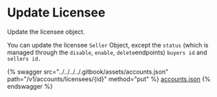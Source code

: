 # Update Licensee

Update the licensee object.

You can update the licensee `Seller` Object, except the `status` (which is managed through the `disable`, `enable`, `delete`endpoints) `buyers id` and `sellers id.`

{% swagger src="../../../../.gitbook/assets/accounts.json" path="/v1/accounts/licensees/{id}" method="put" %}
[accounts.json](../../../../.gitbook/assets/accounts.json)
{% endswagger %}
